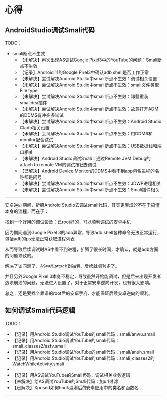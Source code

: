 # 心得

## AndroidStudio调试Smali代码

TODO：

* smali断点不生效
  * 【未解决】再次出现AS调试Google Pixel3中的YouTube的问题：Smali断点不生效
  * 【记录】Android 11的Google Pixel3中确认adb shell是否工作正常
  * 【未解决】尝试解决Android Studio中smali断点不生效：调试相关设置
  * 【未解决】尝试解决Android Studio中smali断点不生效：smali文件类型File type
  * 【未解决】尝试解决Android Studio中smali断点不生效：卸载重装smalidea插件
  * 【未解决】尝试解决Android Studio中smali断点不生效：故意打开ADM的DDMS有冲突多试试
  * 【未解决】尝试解决Android Studio中smali断点不生效：Android Studio中adb相关设置
  * 【未解决】尝试解决Android Studio中smali断点不生效：用DDMS和monitor配合试试
  * 【未解决】尝试解决Android Studio中smali断点不生效：USB数据线和端口相关
  * 【未解决】Android Studio调试Smali：通过Remote JVM Debug的attach to remote VM的调试按钮去调试
  * 【已解决】Android Device Monitor的DDMS中看不到app包名进程的名称都是问号
  * 【未解决】尝试解决Android Studio中smali断点不生效：JDWP进程相关
  * 【未解决】尝试解决Android Studio中smali断点不生效：Smali插件相关

---

安卓逆向期间，折腾Android Studio去调试smali代码，其实更麻烦的不在于搞懂本身的流程，而在于：

找到一个好用的调试设备：已root好的，可以顺利调试的安卓手机

因为期间遇到Google Pixel 3的adb异常，导致adb shell各种命令无法正常运行，包括adb的ps无法正常获取进程列表

从而导致后续调试时AS中看不到进程，折腾了很长时间，才确认，就是adb方面的问题导致的。

解决了该问题了，AS中能attach到进程，后续就顺利多了。

并且另外Google Pixel 3本身不稳定，导致虽然开始能调试，但是后来出现开发者选项崩溃的问题，无法进入设置了。对于正常安卓逆向开发，也有很大影响。

总之：还是要找个靠谱的root后的安卓手机，才能保证后续安卓逆向的顺利。

## 如何调试Smali代码逻辑

TODO：

* 【记录】用Android Studio调试YouTube的smali代码：smali/anwu.smali
* 【记录】用Android Studio调试YouTube的smali代码：smali_classes2/azfv.smali
* 【记录】用Android Studio调试YouTube的smali代码：smali/anuh.smali
* 【记录】用Android Studio调试YouTube的smali代码：smali_classes2的WatchWhileActivity.smali
* 
* 【记录】用AS调试YouTube的Smali代码：调试相关业务逻辑
* 【未解决】给AS调试YouTube的Smali代码：加url过滤
* 【已解决】Xposed如何hook混淆后的安卓应用中的类名和函数名

---
